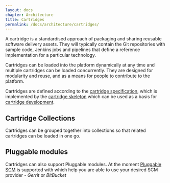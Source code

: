 ```yaml
---
layout: docs
chapter: Architecture
title: Cartridges 
permalink: /docs/architecture/cartridges/
---
```


A cartridge is a standardised approach of packaging and sharing reusable software delivery assets. They will typically contain the Git repositories with sample code, Jenkins jobs and pipelines that define a reference implementation for a particular technology.

Cartridges can be loaded into the platform dynamically at any time and multiple cartridges can be loaded concurrently. They are designed for modularity and reuse, and as a means for people to contribute to the platform.

Cartridges are defined according to the [cartridge specification](https://github.com/Accenture/adop-cartridge-specification), which is implemented by the [cartridge skeleton](https://github.com/Accenture/adop-cartridge-skeleton) which can be used as a basis for [cartridge development](/adop-docker-compose/docs/developing/cartridges/).

## Cartridge Collections
Cartridges can be grouped together into collections so that related cartridges can be loaded in one go.

## Pluggable modules
Cartridges can also support Pluggable modules. At the moment [Pluggable SCM](https://accenture.github.io/adop-cartridges-cookbook/docs/recipes/adding-a-pluggable-scm/) is supported with which help you are able to use your desired SCM provider - _Gerrit_ or _BitBucket_